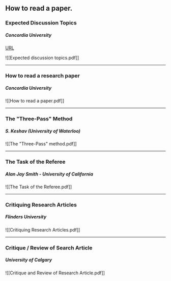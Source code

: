 ## How to read a paper.

### Expected Discussion Topics
##### Concordia University
[URL](https://users.encs.concordia.ca/~abentale/comp691a/papers/readingPaperNotes.pdf)

![[Expected discussion topics.pdf]]

---
### How to read a research paper
##### Concordia University

![[How to read a paper.pdf]]

---
### The "Three-Pass" Method
##### S. Keshav (University of Waterloo)

![[The "Three-Pass" method.pdf]]

---
### The Task of the Referee
##### Alan Jay Smith - University of California

![[The Task of the Referee.pdf]]

---
### Critiquing Research Articles
##### Flinders University

![[Critiquing Research Articles.pdf]]

---
### Critique / Review of Search Article
##### University of Calgary

![[Critique and Review of Research Article.pdf]]